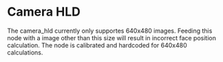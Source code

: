 # Camera HLD

The camera_hld currently only supportes 640x480 images. Feeding this node with a image other than this size will result in incorrect face position calculation. The node is calibrated and hardcoded for 640x480 calculations.